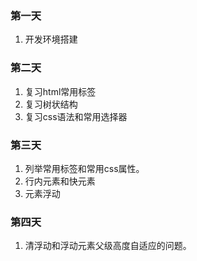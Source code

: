 ### 第一天
1. 开发环境搭建

### 第二天
1. 复习html常用标签
2. 复习树状结构
3. 复习css语法和常用选择器

### 第三天
1. 列举常用标签和常用css属性。
2. 行内元素和快元素
3. 元素浮动

### 第四天
1. 清浮动和浮动元素父级高度自适应的问题。
